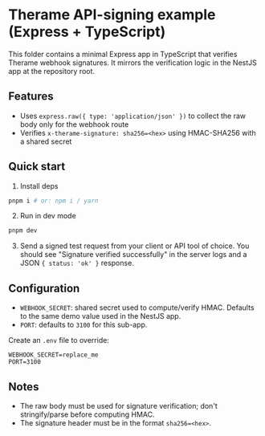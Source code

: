 # Therame API-signing example (Express + TypeScript)

This folder contains a minimal Express app in TypeScript that verifies Therame webhook signatures.
It mirrors the verification logic in the NestJS app at the repository root.

## Features

- Uses `express.raw({ type: 'application/json' })` to collect the raw body only for the webhook route
- Verifies `x-therame-signature: sha256=<hex>` using HMAC-SHA256 with a shared secret

## Quick start

1. Install deps

```sh
pnpm i # or: npm i / yarn
```

2. Run in dev mode

```sh
pnpm dev
```

3. Send a signed test request from your client or API tool of choice. You should see "Signature verified successfully" in the server logs and a JSON `{ status: 'ok' }` response.

## Configuration

- `WEBHOOK_SECRET`: shared secret used to compute/verify HMAC. Defaults to the same demo value used in the NestJS app.
- `PORT`: defaults to `3100` for this sub-app.

Create an `.env` file to override:

```
WEBHOOK_SECRET=replace_me
PORT=3100
```

## Notes

- The raw body must be used for signature verification; don't stringify/parse before computing HMAC.
- The signature header must be in the format `sha256=<hex>`.
